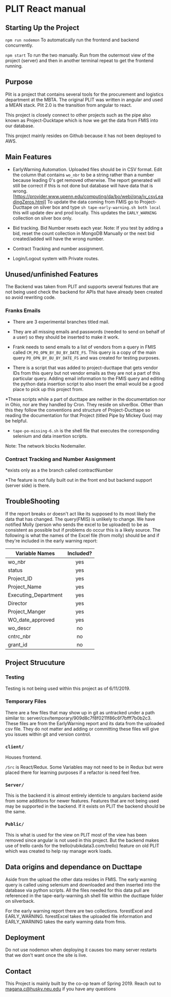 

# PLIT React manual

## Starting Up the Project

`npm run nodemon` To automatically run the frontend and backend concurrently. 

 `npm start` 
To run the two manually. Run from the outermost view of the project (server) and then in another terminal repeat to get the frontend running.

## Purpose

Plit is a project that contains several tools for the procurement and logistics department at the MBTA. The original PLIT was written in angular and used a MEAN stack. Plit 2.0 is the transition from angular to react.

This project is closely connect to other projects such as the pipe also known as Project-Ducktape which is how we get the data from FMIS into our database.

This project mainly resides on Github because it has not been deployed to AWS.

## Main Features

* EarlyWarning Automation. Uploaded files should be in CSV format. Edit the column that contains `wo_nbr` to be a string rather than a number because leading 0's get removed otherwise. The report generated will still be correct if this is not done but database will have data that is wrong.
[<https://provider.www.upenn.edu/computing/da/bo/webi/qna/iv_csvLeadingZeros.html]>
To update the data coming from FMIS go to Project-Ducttape on silver box and type `sh tape-early-warning.sh both local` this will update dev and prod locally. This updates the `EARLY_WARNING` collection on silver box only.
* Bid tracking. Bid Number resets each year. Note: If you test by adding a bid, reset the count collection in MongoDB Manually or the next bid created/added will have the wrong number.

* Contract Tracking and number assignment.

* Login/Logout system with Private routes.

## Unused/unfinished Features

The Backend was taken from PLIT and supports several features that are not being used check the backend for APIs that have already been created so avoid rewriting code.

### Franks Emails

* There are 3 experimental branches titled mail.

* They are all missing emails and passwords (needed to send on behalf of a user) so they should be inserted to make it work.

* Frank needs to send emails to a list of vendors from a query in FMIS called `CM_PO_OPN_BY_BU_BY_DATE_FS`. This query is a copy of the main query `PO_OPN_BY_BU_BY_DATE_FS` and was created for testing purposes.

* There is a script that was added to project-ducttape that gets vendor IDs from this query but not vendor emails as they are not a part of this particular query. Adding email information to the FMIS query and editing the python data insertion script to also insert the email would be a good place to pick up this project from.

*These scripts while a part of ducttape are neither in the documentation nor in Ohio, nor are they handled by Cron. They reside on silverBox. Other than this they follow the conventions and structure of Project-Ducttape so reading the documentation for that Project (titled Pipe by Mickey Guo) may be helpful.

* `tape-po-missing-6.sh` is the shell file that executes the corresponding selenium and data insertion scripts.

Note: The network blocks Nodemailer.

### Contract Tracking and Number Assignment

*exists only as a the branch called contractNumber

*The feature is not fully built out in the front end but backend support (server side) is there.


## TroubleShooting

If the report breaks or doesn't act like its supposed to its most likely the data that has changed. The query(FMIS) is unlikely to change. We have notified Molly (person who sends the excel to be uploaded) to be as consistent as possible but if problems do occur this is a likely source. The following is what the names of the Excel file (from molly) should be and if they're included in the early warning report:

| Variable Names       | Included?     |
| -------------        |:-------------:|
| wo_nbr               | yes           |
| status               | yes           |
| Project_ID           | yes           |
| Project_Name         | yes           |
| Executing_Department | yes           |
| Director             | yes           |
| Project_Manger       | yes           |
| WO_date_approved     | yes           |
| wo_descr             | no            |
| cntrc_nbr            | no            |
| grant_id             | no            |

## Project Strucuture

### Testing

Testing is not being used within this project as of 6/11/2019.

### Temporary Files

There are a few files that may show up in git as untracked under a path similar to: server/csv/temporary/909d8c7f8f0211f86c6f7bfff7b0b2c3. These files are from the EarlyWarning report and its data from the uploaded csv file. They do not matter and adding or committing these files will give you issues within git and version control.

### `client/`

Houses frontend.

`/Src` is React/Redux. Some Variables may not need to be in Redux but were placed there for learning purposes if a refactor is need feel free.

### `Server/`

This is the backend it is almost entirely identicle to angulars backend aside from some additions for newer features. Features that are not being used may be supported in the backend. If it exists on PLIT the backend should be the same.

### `Public/`

This is what is used for the view on PLIT most of the view has been removed since angular is not used in this project. But the backend makes use of trello cards for the trello(rubikdata3.com/trello) feature on old PLIT which was created to help ray manage work loads.

## Data origins and dependance on Ducttape

Aside from the upload the other data resides in FMIS. The early warning query is called using selenium and downloaded and then inserted into the database via python scripts. All the files needed for this data pull are referenced in the tape-early-warning.sh shell file within the ducttape folder on silverback.

For the early warning report there are two collections. forestExcel and EARLY_WARNING. forestExcel takes the uploaded file information and EARLY_WARNING takes the early warning data from fmis.

## Deployment

Do not use nodemon when deploying it causes too many server restarts that we don't want once the site is live.

## Contact

This Project is mainly built by the co-op team of Spring 2019. Reach out to magana.c@husky.neu.edu if you have any questions
